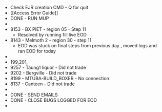 - Check EJR creation CMD - Q for quit
- [[Access Error Guide]]
- DONE - RUN MUP
-
- 8153 - BX PIET - region 05 - Step 11
	- Resolved by running fill live EOD
- 8143 - Melmoth 2 - region 30 - step 11
	- EOD was stuck on final steps from previous day , moved logs and ran EOD for today
-
- 199,201,
- 9257 - Taung1 liquor - Did not trade
- 9202 - Bergville - Did not trade
- 8199 - MTUBA-BUILD_BOXER - No connection
- 8137 - Canteen - Did not trade
-
- DONE - SEND EMAILS
- DONE - CLOSE BUGS LOGGED FOR EOD
-
